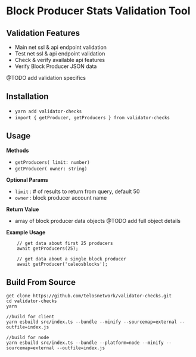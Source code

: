 # Block Producer Stats Validation Tool
## Validation Features

- Main net ssl & api endpoint validation
- Test net ssl & api endpoint validation
- Check & verify available api features
- Verify Block Producer JSON data

@TODO add validation specifics 

## Installation

- `yarn add validator-checks`
- `import { getProducer, getProducers } from validator-checks`

## Usage
  
  **Methods**
  - `getProducers( limit: number)`
  - `getProducer( owner: string)`

  
  **Optional Params**
  - `limit` : # of results to return from query, default 50
  - `owner` : block producer account name

  **Return Value**
  - array of block producer data objects
  @TODO add full object details

  **Example Usage**
``` 
    // get data about first 25 producers
    await getProducers(25);
```
``` 
    // get data about a single block producer 
    await getProducer('caleosblocks');
```

## Build From Source

```
get clone https://github.com/telosnetwork/validator-checks.git
cd validator-checks
yarn

//build for client
yarn esbuild src/index.ts --bundle --minify --sourcemap=external --outfile=index.js 

//build for node
yarn esbuild src/index.ts --bundle --platform=node --minify --sourcemap=external --outfile=index.js 

```


